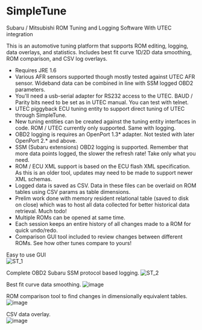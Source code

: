 # SimpleTune
Subaru / Mitsubishi ROM Tuning and Logging Software With UTEC integration 

This is an automotive tuning platform that supports ROM editing, logging, data overlays, and statistics. Includes best fit curve 1D/2D data smoothing, ROM comparison, and CSV log overlays.

* Requires JRE 1.6
* Various AFR sensors supported though mostly tested against UTEC AFR sensor. Wideband data can be combined in line with SSM logged OBD2 parameters.
* You'll need a usb-serial adapter for RS232 access to the UTEC. BAUD / Parity bits need to be set as in UTEC manual. You can test with telnet.
* UTEC piggyback ECU tuning entity to support direct tuning of UTEC through SimpleTune.
* New tuning entities can be created against the tuning entity interfaces in code. ROM / UTEC currently only supported. Same with logging.
* OBD2 logging is requires an OpenPort 1.3* adapter. Not tested with later OpenPort 2.* and above.
* SSM (Subaru extensions) OBD2 logging is supported. Remember that more data points logged, the slower the refresh rate! Take only what you need.
* ROM / ECU XML support is based on the ECU flash XML specification. As this is an older tool, updates may need to be made to support newer XML schemas.
* Logged data is saved as CSV. Data in these files can be overlaid on ROM tables using CSV params as table dimensions.
* Prelim work done with memory resident relational table (saved to disk on close) which was to host all data collected for better historical data retrieval. Much todo!
* Multiple ROMs can be opened at same time.
* Each session keeps an entire history of all changes made to a ROM for quick undo/redo.
* Comparison GUI tool included to review changes between different ROMs. See how other tunes compare to yours!


Easy to use GUI</br>
![ST_1](https://github.com/tgui9660/SimpleTune/assets/31426897/aa88e639-bcd4-4c42-be88-fec1286db4df)

Complete OBD2 Subaru SSM protocol based logging.
![ST_2](https://github.com/tgui9660/SimpleTune/assets/31426897/5aeae797-673c-4acb-9b5b-fbf346cf8123)

Best fit curve data smoothing.
![image](https://github.com/tgui9660/SimpleTune/assets/31426897/a8b26350-23e7-4891-8e12-ff6548d45903)

ROM comparison tool to find changes in dimensionally equivalent tables.
![image](https://github.com/tgui9660/SimpleTune/assets/31426897/c6046c2d-0b73-4c5f-a27c-4bdc37a058a4)

CSV data overlay.</br>
![image](https://github.com/tgui9660/SimpleTune/assets/31426897/57a47980-4557-4436-9fe2-02b445ce39cb)

